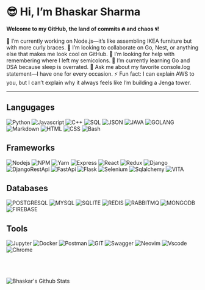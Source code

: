 # 😎 Hi, I’m **Bhaskar Sharma**  
**Welcome to my GitHub, the land of commits 🔥 and chaos 🌀!**  


🔭 I’m currently working on Node.js—it’s like assembling IKEA furniture but with more curly braces.
👯 I’m looking to collaborate on Go, Nest, or anything else that makes me look cool on GitHub.
🤝 I’m looking for help with remembering where I left my semicolons.
🌱 I’m currently learning Go and DSA because sleep is overrated.
💬 Ask me about my favorite console.log statement—I have one for every occasion.
⚡ Fun fact: I can explain AWS to you, but I can’t explain why it always feels like I’m building a Jenga tower.


<hr>

## Langugages
![Python](https://img.shields.io/badge/Python-FFD43B?style=for-the-badge&logo=python&logoColor=darkgreen)
![Javascript](https://img.shields.io/badge/JavaScript-323330?style=for-the-badge&logo=javascript&logoColor=F7DF1E)
![C++](https://img.shields.io/badge/C%2B%2B-00599C?style=for-the-badge&logo=c%2B%2B&logoColor=white)
![SQL](https://img.shields.io/badge/Sql-F80000?style=for-the-badge&logo=sql&logoColor=black)
![JSON](https://img.shields.io/badge/json-5E5C5C?style=for-the-badge&logo=json&logoColor=white)
![JAVA](https://img.shields.io/badge/Java-ED8B00?style=for-the-badge&logo=java&logoColor=white)
![GOLANG](https://img.shields.io/badge/Go-00ADD8?style=for-the-badge&logo=go&logoColor=white)
![Markdown](https://img.shields.io/badge/Markdown-000000?style=for-the-badge&logo=markdown&logoColor=white)
![HTML](https://img.shields.io/badge/HTML5-E34F26?style=for-the-badge&logo=html5&logoColor=white)
![CSS](https://img.shields.io/badge/CSS3-1572B6?style=for-the-badge&logo=css3&logoColor=white)
![Bash](https://img.shields.io/badge/Bash-121011?style=for-the-badge&logo=gnu-bash&logoColor=white)

## Frameworks
![Nodejs](https://img.shields.io/badge/Node.js-339933?style=for-the-badge&logo=nodedotjs&logoColor=white)
![NPM](https://img.shields.io/badge/npm-CB3837?style=for-the-badge&logo=npm&logoColor=white)
![Yarn](https://img.shields.io/badge/Yarn-2C8EBB?style=for-the-badge&logo=yarn&logoColor=whit)
![Express](https://img.shields.io/badge/Express.js-000000?style=for-the-badge&logo=express&logoColor=white)
![React](https://img.shields.io/badge/React-20232A?style=for-the-badge&logo=react&logoColor=61DAFB)
![Redux](https://img.shields.io/badge/Redux-white?style=for-the-badge&logo=redux&logoColor=ff69ff)
![Django](https://img.shields.io/badge/Django-092E20?style=for-the-badge&logo=django&logoColor=green)
![DjangoRestApi](https://img.shields.io/badge/DJANGO-REST-ff1709?style=for-the-badge&logo=django&logoColor=white&color=ff1709&labelColor=gray)
![FastApi](https://img.shields.io/badge/fastapi-109989?style=for-the-badge&logo=FASTAPI&logoColor=white)
![Flask](https://img.shields.io/badge/Flask-000000?style=for-the-badge&logo=flask&logoColor=white)
![Selenium](https://img.shields.io/badge/Selenium-43B02A?style=for-the-badge&logo=Selenium&logoColor=yellow)
![Sqlalchemy](https://img.shields.io/badge/Sqlalchemy-green?style=for-the-badge&logo=Sqlalchemy&logoColor=green)
![VITA](https://img.shields.io/badge/Vite-B73BFE?style=for-the-badge&logo=vite&logoColor=FFD62E)

## Databases
![POSTGRESQL](https://img.shields.io/badge/PostgreSQL-316192?style=for-the-badge&logo=postgresql&logoColor=white)
![MYSQL](https://img.shields.io/badge/MySQL-005C84?style=for-the-badge&logo=mysql&logoColor=white)
![SQLITE](https://img.shields.io/badge/SQLite-07405E?style=for-the-badge&logo=sqlite&logoColor=white)
![REDIS](https://img.shields.io/badge/redis-%23DD0031.svg?&style=for-the-badge&logo=redis&logoColor=white)
![RABBITMQ](https://img.shields.io/badge/rabbitmq-%23FF6600.svg?&style=for-the-badge&logo=rabbitmq&logoColor=white)
![MONGODB](https://img.shields.io/badge/MongoDB-4EA94B?style=for-the-badge&logo=mongodb&logoColor=white)
![FIREBASE](https://img.shields.io/badge/firebase-ffca28?style=for-the-badge&logo=firebase&logoColor=black)

## Tools
![Jupyter](https://img.shields.io/badge/Jupyter-F37626.svg?&style=for-the-badge&logo=Jupyter&logoColor=white)
![Docker](https://img.shields.io/badge/Docker-2CA5E0?style=for-the-badge&logo=docker&logoColor=white)
![Postman](https://img.shields.io/badge/Postman-FF6C37?style=for-the-badge&logo=Postman&logoColor=white)
![GIT](https://img.shields.io/badge/Git-F05032?style=for-the-badge&logo=git&logoColor=white)
![Swagger](https://img.shields.io/badge/Swagger-85EA2D?style=for-the-badge&logo=Swagger&logoColor=white)
![Neovim](https://img.shields.io/badge/Neovim-85EA2D?style=for-the-badge&logo=Neovim&logoColor=green)
![Vscode](https://img.shields.io/badge/Visual_Studio_Code-0078D4?style=for-the-badge&logo=visual%20studio%20code&logoColor=white)
![Chrome](https://img.shields.io/badge/Google_chrome-4285F4?style=for-the-badge&logo=Google-chrome&logoColor=white)

<br/><br/>           
![Bhaskar's Github Stats](https://github-readme-stats.vercel.app/api?username=imbhaskarn&show_icons=true&include_all_commits=true&count_private=true&hide_border=true&theme=gruvbox)
<br/>
   
